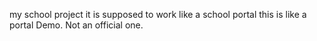 my school project it is supposed to work like a school portal this is like a portal Demo. Not an official one. 
